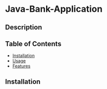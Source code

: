 # Java-Bank-Application

## Description


## Table of Contents
- [Installation](#installation)
- [Usage](#usage)
- [Features](#features)

## Installation
```bash
